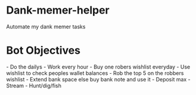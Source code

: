 # Dank-memer-helper
Automate my dank memer tasks
<h1>Bot Objectives</h1>
- Do the dailys
- Work every hour
- Buy one robers wishlist everyday
- Use wishlist to check peoples wallet balances
- Rob the top 5 on the robbers wishlist
- Extend bank space else buy bank note and use it
- Deposit max
- Stream
- Hunt/dig/fish
